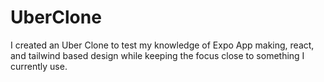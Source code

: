 # UberClone


I created an Uber Clone to test my knowledge of Expo App making, react, and tailwind based design while keeping the focus close to something I currently use.
